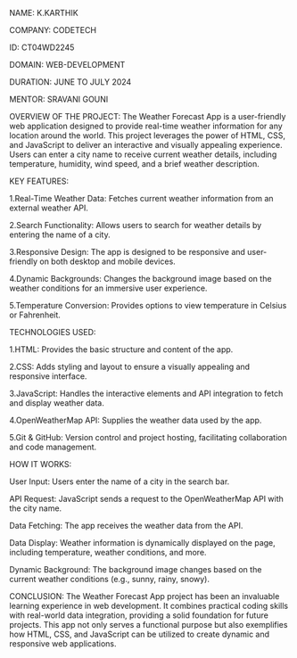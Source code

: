 NAME: K.KARTHIK                                                                                                                                                                                                        

COMPANY: CODETECH      

ID: CT04WD2245

DOMAIN: WEB-DEVELOPMENT

DURATION: JUNE TO JULY 2024

MENTOR: SRAVANI GOUNI



OVERVIEW OF THE PROJECT:
The Weather Forecast App is a user-friendly web application designed to provide real-time weather information for any location around the world. This project leverages the power of HTML, CSS, and JavaScript to deliver an interactive and visually appealing experience. Users can enter a city name to receive current weather details, including temperature, humidity, wind speed, and a brief weather description.

KEY FEATURES:

1.Real-Time Weather Data: Fetches current weather information from an external weather API.

2.Search Functionality: Allows users to search for weather details by entering the name of a city.

3.Responsive Design: The app is designed to be responsive and user-friendly on both desktop and mobile devices.

4.Dynamic Backgrounds: Changes the background image based on the weather conditions for an immersive user experience.

5.Temperature Conversion: Provides options to view temperature in Celsius or Fahrenheit.

TECHNOLOGIES USED:

1.HTML: Provides the basic structure and content of the app.

2.CSS: Adds styling and layout to ensure a visually appealing and responsive interface.

3.JavaScript: Handles the interactive elements and API integration to fetch and display weather data.

4.OpenWeatherMap API: Supplies the weather data used by the app.

5.Git & GitHub: Version control and project hosting, facilitating collaboration and code management.

HOW IT WORKS:

User Input: Users enter the name of a city in the search bar.

API Request: JavaScript sends a request to the OpenWeatherMap API with the city name.

Data Fetching: The app receives the weather data from the API.

Data Display: Weather information is dynamically displayed on the page, including temperature, weather conditions, and more.

Dynamic Background: The background image changes based on the current weather conditions (e.g., sunny, rainy, snowy).


CONCLUSION:
The Weather Forecast App project has been an invaluable learning experience in web development. It combines practical coding skills with real-world data integration, providing a solid foundation for future projects. This app not only serves a functional purpose but also exemplifies how HTML, CSS, and JavaScript can be utilized to create dynamic and responsive web applications.


